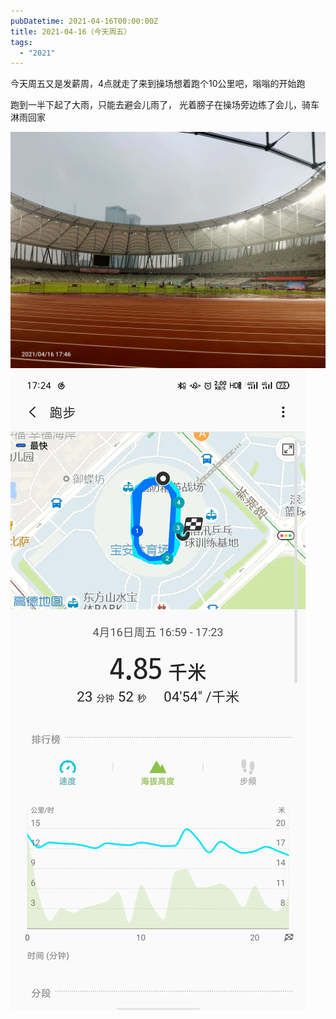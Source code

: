 ```yaml
---
pubDatetime: 2021-04-16T00:00:00Z
title: 2021-04-16（今天周五）
tags:
  - "2021"
---
```


今天周五又是发薪周，4点就走了来到操场想着跑个10公里吧，嗡嗡的开始跑

跑到一半下起了大雨，只能去避会儿雨了，
光着膀子在操场旁边练了会儿，骑车淋雨回家

![](../../img/6904315-ab55faee3c4ef448.jpg)
![](../../img/6904315-da7f1c114317269d.jpg)

